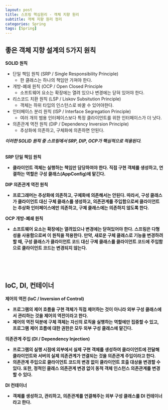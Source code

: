 ```yaml
---
layout: post
title: 스프링 핵심원리 - 객체 지향 원리
subtitle: 객체 지향 원리 정리
categories: Spring
tags: [Spring]
---
```


## 좋은 객체 지향 설계의 5가지 원칙

**SOLID 원칙**
- 단일 책임 원칙 (SRP / Single Responsibility Principle)
  - 한 클래스는 하나의 책임만 가져야 한다.
- 개방-폐쇄 원칙 (OCP / Open Closed Principle
  - 소프트웨어 요소는 확장에는 열려 있으나 변경에는 닫혀 있어야 한다.
- 리스코드 치환 원칙 (LSP / Liskov Subsitution Principle)
  - 객체는 하위 타입의 인스턴스로 바꿀 수 있어야한다.
- 인터페이스 분리 원칙 (ISP / Interface Segregation Principle)
  - 여러 개의 범용 인터페이스보다 특정 클라이언트를 위한 인터페이스가 더 낫다.
- 의존관계 역전 원칙 (DIP / Dependency Inversion Principle)
  - 추상화에 의존하고, 구체화에 의존하면 안된다.

*<b>이러한 SOLID 원칙 중 스프링에서 SRP, DIP, OCP가 핵심적으로 적용된다.<b>*
<br><br>

**SRP 단일 책임 원칙**
- 클라이언트 객체는 실행하는 책임만 담당하여야 한다. 직접 구현 객체를 생성하고, 연결하는 역할은 구성 클래스(AppConfig)에 맡긴다.

**DIP 의존관계 역전 원칙**
- 프로그래머는 추상화에 의존하고, 구체화에 의존해서는 안된다. 따라서, 구성 클래스가 클라이언트 대신 구체 클래스를 생성하고, 의존관계를 주입함으로써 클라이언트는 추상화 인터페이스에만 의존하고, 구체 클래스에는 의존하지 않도록 한다.

**OCP 개방-폐쇄 원칙**
- 소프트웨어 요소는 확장에는 열려있으나 변경에는 닫혀있어야 한다. 스프링은 다형성을 사용함으로써 이 원칙을 적용한다. 만약, 새로운 구체 클래스로 기능을 변경하려 할 때, 구성 클래스가 클라이언트 코드 대신 구체 클래스를 클라이언트 코드에 주입함으로 클라이언트 코드는 변경되지 않는다.

<br><br><br>
## IoC, DI, 컨테이너

**제어의 역전 (IoC / Inversion of Control)**
- 프로그램의 제어 흐름을 구현 객체가 직접 제어하는 것이 아니라 외부 구성 클래스에서 관리하는 것을 제어의 역전이라고 한다.
- 제어의 역전 덕분에 구체 객체는 자신의 로직을 실행하는 역할에만 집중할 수 있고, 프로그램 제어 흐름에 대한 권한은 모두 외부 구성 클래스에 맡긴다.

**의존관계 주입 (DI / Dependency Injection)**
- 프로그램의 실행 시점에 외부에서 실제 구현 객체를 생성하여 클라이언트에 전달해 클라이언트와 서버의 실제 의존관계가 연결되는 것을 의존관계 주입이라고 한다.
- 의존관계 주입으로 클라이언트 코드의 변경 없이 클라이언트 호출 대상을 변경할 수 있다. 또한, 정적인 클래스 의존관계 변경 없이 동적 객체 인스턴스 의존관계를 변경할 수 있다.

**DI 컨테이너**
- 객체를 생성하고, 관리하고, 의존관계를 연결해주는 외부 구성 클래스를 DI 컨테이너라고 한다.
